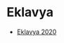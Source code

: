 # Eklavya

* [Eklavya 2020](https://github.com/SRA-VJTI/Eklavya2020/blob/master/Eklavya/eklavya2020.md)
